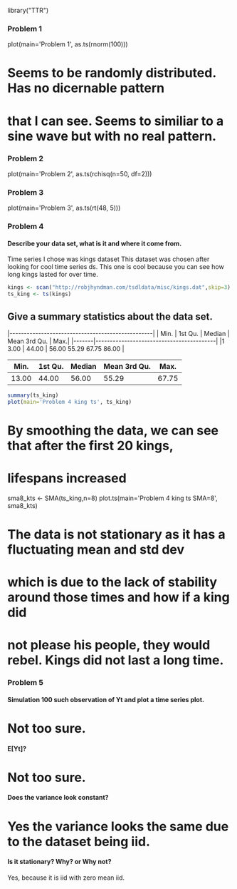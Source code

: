 library("TTR")

### Problem 1 ###
plot(main='Problem 1', as.ts(rnorm(100)))
# Seems to be randomly distributed. Has no dicernable pattern
# that I can see. Seems to similiar to a sine wave but with no real pattern.

### Problem 2 ###
plot(main='Problem 2', as.ts(rchisq(n=50, df=2)))

### Problem 3 ###
plot(main='Problem 3', as.ts(rt(48, 5)))

### Problem 4 ###
#### Describe your data set, what is it and where it come from.
Time series I chose was kings dataset
This dataset was chosen after looking for cool time series ds.
This one is cool because you can see how long kings lasted for over time.
```r
kings <- scan("http://robjhyndman.com/tsdldata/misc/kings.dat",skip=3)
ts_king <- ts(kings)
```

## Give a summary statistics about the data set.

|--------------------------------------------------|
| Min.  | 1st Qu. | Median  |  Mean 3rd Qu. |  Max.|
|-------|------------------------------------------|
|1 3.00 |  44.00  |  56.00   55.29   67.75   86.00  |

| Min.  | 1st Qu. | Median | Mean 3rd Qu. |  Max.  |
| ----  | ------- | ------ | ------------ | ----   |
| 13.00 |  44.00  |  56.00 |    55.29     | 67.75  | 86.00 |

```r
summary(ts_king)
plot(main='Problem 4 king ts', ts_king)
```

# By smoothing the data, we can see that after the first 20 kings,
# lifespans increased
sma8_kts <- SMA(ts_king,n=8)
plot.ts(main='Problem 4 king ts SMA=8', sma8_kts)

# The data is not stationary as it has a fluctuating mean and std dev 
# which is due to the lack of stability around those times and how if a king did
# not please his people, they would rebel. Kings did not last a long time.

### Problem 5 ###
#### Simulation 100 such observation of Yt and plot a time series plot.
# Not too sure.

#### E[Yt]?
# Not too sure.

#### Does the variance look constant?
# Yes the variance looks the same due to the dataset being iid.

#### Is it stationary? Why? or Why not?
Yes, because it is iid with zero mean iid.